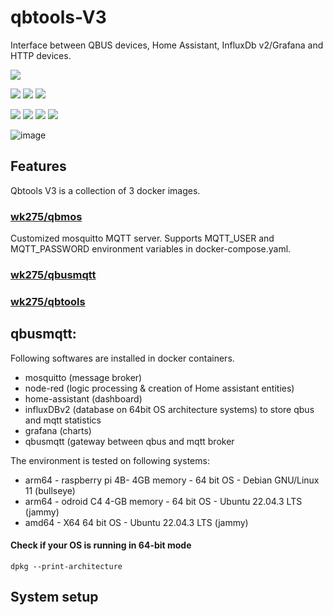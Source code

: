 # qbtools-V3
Interface between QBUS devices, Home Assistant, InfluxDb v2/Grafana and HTTP devices.

![](https://img.shields.io/badge/release-v3.0-blue)                  

![](https://img.shields.io/badge/arch-arm64-yellow)
![](https://img.shields.io/badge/-amd64-yellow)
![](https://img.shields.io/badge/-i386-yellow)

![](https://img.shields.io/badge/interface-qbus_devices-green)
![](https://img.shields.io/badge/-home_assistant_devices-green)
![](https://img.shields.io/badge/-influxDB_v2/grafana_statistics-green)
![](https://img.shields.io/badge/-http_devices-green)

![image](https://github.com/wk275/qbtools-V3/assets/55239601/a0e55525-3bd6-4f78-9bab-c3cfd865ef1f)


## Features 
Qbtools V3 is a collection of 3 docker images.

### <a href="https://hub.docker.com/r/wk275/qbmos">wk275/qbmos</a>
Customized mosquitto MQTT server.
Supports MQTT_USER and MQTT_PASSWORD environment variables in docker-compose.yaml.

### <a href="https://hub.docker.com/r/wk275/qbusmqtt">wk275/qbusmqtt</a>

### <a href="https://hub.docker.com/r/wk275/qbtools">wk275/qbtools</a>


## qbusmqtt: 

Following softwares are installed in docker containers.
- mosquitto (message broker)
- node-red (logic processing & creation of Home assistant entities)
- home-assistant (dashboard)
- influxDBv2 (database on 64bit OS architecture systems)  to store qbus and mqtt statistics
- grafana (charts)
- qbusmqtt (gateway between qbus and mqtt broker

The environment is tested on following systems:
- arm64 - raspberry pi 4B- 4GB memory - 64 bit OS - Debian GNU/Linux 11 (bullseye)
- arm64 - odroid C4 4-GB memory - 64 bit OS - Ubuntu 22.04.3 LTS (jammy)
- amd64 - X64 64 bit OS - Ubuntu 22.04.3 LTS (jammy)

#### Check if your OS is running in 64-bit mode
```
dpkg --print-architecture
```

## System setup
